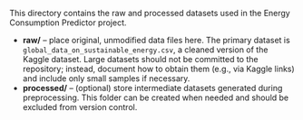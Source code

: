 This directory contains the raw and processed datasets used in the Energy Consumption Predictor project.

- **raw/** – place original, unmodified data files here.  The primary dataset is `global_data_on_sustainable_energy.csv`, a cleaned version of the Kaggle dataset.  Large datasets should not be committed to the repository; instead, document how to obtain them (e.g., via Kaggle links) and include only small samples if necessary.
- **processed/** – (optional) store intermediate datasets generated during preprocessing.  This folder can be created when needed and should be excluded from version control.
